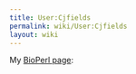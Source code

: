 ```yaml
---
title: User:Cjfields
permalink: wiki/User:Cjfields
layout: wiki
---
```


My [BioPerl page](http://www.bioperl.org/wiki/User:Cjfields):
